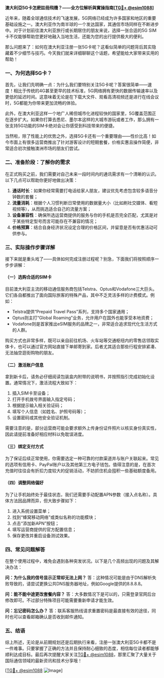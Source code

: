 **澳大利亞5G卡怎麽註冊飛機？——全方位解析與實操指南[[TG💪+ @esim1088](https://t.me/s/esim1088)]**

近年来，随着全球通信技术的飞速发展，5G网络已经成为许多国家和地区的重要基础设施之一。澳大利亚作为南半球的一个发达国家，其通信市场同样在不断进步中。对于计划前往澳大利亚旅行或长期居住的朋友来说，选择一张合适的5G SIM卡不仅能够帮助您更好地融入当地生活，还能为您的出行提供极大的便利。

那么问题来了：如何在澳大利亚注册一张5G卡呢？这看似简单的问题背后其实隐藏着不少细节与技巧。今天我们就来详细聊聊这个话题，希望能给大家带来实用的帮助！

### 一、为何选择5G卡？

首先，让我们先明确一点：为什么我们要特别关注5G卡呢？答案很简单——速度！相比于传统的4G甚至更早的技术标准，5G网络拥有更快的数据传输速率以及更低的延迟时间。这意味着无论是在下载大文件、观看高清视频还是进行在线会议时，5G都能为你带来更加流畅的体验。

此外，在澳大利亚这样一个地广人稀但城市化进程较快的国家里，5G覆盖范围正在逐步扩大。如果你打算去悉尼、墨尔本这样的大城市游玩或者工作，那么拥有一张支持5G功能的SIM卡绝对会让你感受到科技带来的便捷。

当然啦，除了性能上的优势之外，选择5G卡还有一个重要理由——性价比高！如今市面上有很多运营商推出了针对游客设计的短期套餐，价格实惠且操作简便，非常适合初次接触澳洲市场的朋友们尝试。

### 二、准备阶段：了解你的需求

在正式购买之前，我们需要对自己未来一段时间内的通讯需求有一个清晰的认识。以下几点可以帮助你更好地做出决策：

1. **通话时长**：如果你经常需要打电话给家人朋友，建议优先考虑包含较多语音分钟数的套餐；
2. **流量消耗**：根据个人习惯判断日常使用的数据量大小（比如刷社交媒体、看短视频等），从而挑选适合自己的流量方案；
3. **设备兼容性**：确保所选运营商提供的服务与你的手机是否完全匹配，尤其是对于某些特定型号而言可能存在不兼容的情况；
4. **价格预算**：结合自身经济状况设定合理的价格区间，并留意是否有优惠活动可供参与。

### 三、实际操作步骤详解

接下来就是重头戏了——具体如何完成注册过程呢？别急，下面我们将按照顺序一步步讲解：

#### （一）选购合适的SIM卡

目前澳大利亚主流的移动通信服务商包括Telstra、Optus和Vodafone三大巨头。它们各自都推出了面向国际旅客的特殊产品，其中不乏灵活多样的计费模式。例如：
- Telstra提供“Prepaid Travel Pass”系列，支持多个国家通用；
- Optus则主打“Global Roaming”业务，允许用户在国外也能享受本地资费；
- Vodafone则是首家推出eSIM服务的品牌之一，非常适合追求现代化生活方式的人群。

购买方式也非常多样，既可以亲自前往机场、火车站等交通枢纽内的零售店领取实体卡，也可以通过官方网站直接下单邮寄到家。后者尤其适合那些行程安排紧凑、无法抽空逛街购物的朋友。

#### （二）激活账户信息

拿到新卡后，请务必仔细阅读包装盒内附带的说明书，并按照指引完成初始化设置。通常情况下，激活流程大致如下：
1. 插入SIM卡至设备；
2. 打开手机拨号界面输入指定号码；
3. 根据提示输入相关验证码；
4. 填写个人信息（如姓名、护照号码等）；
5. 设置密码或其他安全验证机制。

需要注意的是，部分运营商可能会要求额外上传身份证件照片以核实身份真实性，因此请提前准备好相应材料以免耽误进度。

#### （三）绑定支付方式

为了保证后续正常使用，你需要选定一种可靠的付款渠道并与账户关联起来。常见的选项有信用卡、PayPal账户以及其他第三方电子钱包。值得注意的是，在首次充值时往往会有折扣力度较大的促销活动，不妨抓住机会囤积一些基础额度备用。

#### （四）调整网络偏好

为了让手机始终处于最佳状态，我们还需要手动配置APN参数（接入点名称）。具体方法因品牌而异，但大致步骤如下：
1. 进入系统设置菜单；
2. 找到“蜂窝移动网络”或类似名称的功能模块；
3. 点击“添加新APN”按钮；
4. 填写运营商提供的官方配置信息；
5. 保存更改并重启设备测试效果。

### 四、常见问题解答

在整个使用过程中，难免会遇到各种突发状况。以下是几个高频出现的问题及其解决办法：

**问：为什么我的信号显示正常却无法上网？**
答：这种情况可能是由于DNS解析失败导致的，请尝试更换公共DNS服务器地址，例如Google提供的8.8.8.8。

**问：能不能中途更改套餐内容？**
答：大多数情况下是可以的，只需登录官网后台修改即可。不过部分特殊项目可能需要重新申请才能生效。

**问：忘记密码怎么办？**
答：联系客服热线请求重置密码是最直接有效的途径，同时也可以查看邮箱确认是否收到邮件通知。

### 五、结语

综上所述，无论是从前期规划还是后期执行来看，注册一张澳大利亚5G卡都不是一件难事。只要掌握了正确的方法并且保持耐心细致的态度，相信每位读者都能够顺利达成目标。最后再次提醒大家关注[TG💪+ @esim1088](https://t.me/s/esim1088)，那里汇聚了大量关于国际通信领域的最新资讯和技术分享哦！

[[TG💪+ @esim1088](https://t.me/s/esim1088) ![Image](https://i.postimg.cc/4NQfJmqS/Snipaste-2025-05-13-00-14-12.png)]